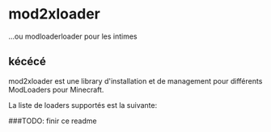 # mod2xloader
...ou modloaderloader pour les intimes

## kécécé
mod2xloader est une library d'installation et de management pour différents ModLoaders pour Minecraft.

La liste de loaders supportés est la suivante:

###TODO: finir ce readme